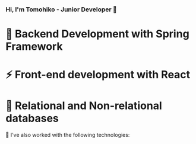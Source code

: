 ### Hi, I'm Tomohiko - Junior Developer 👋

# 🌱 Backend Development with Spring Framework
# ⚡ Front-end development with React
# :pencil: Relational and Non-relational databases

:rocket: I've also worked with the following technologies:

<!--
**Tomohiko10615/TOmohiko10615** is a ✨ _special_ ✨ repository because its `README.md` (this file) appears on your GitHub profile.

Here are some ideas to get you started:

- 🔭 I’m currently working on ...
- 🌱 I’m currently learning ...
- 👯 I’m looking to collaborate on ...
- 🤔 I’m looking for help with ...
- 💬 Ask me about ...
- 📫 How to reach me: ...
- 😄 Pronouns: ...
- ⚡ Fun fact: ...
-->
